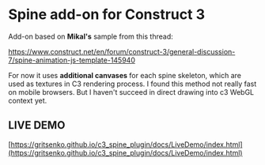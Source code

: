 # Spine add-on for Construct 3

Add-on based on **Mikal's** sample from this thread: 

[https://www.construct.net/en/forum/construct-3/general-discussion-7/spine-animation-js-template-145940 ](https://www.construct.net/en/forum/construct-3/general-discussion-7/spine-animation-js-template-145940) 

For now it uses **additional canvases** for each spine skeleton, which are used as textures in C3 rendering process. I found this method not really fast on mobile browsers. But I haven't succeed in direct drawing into c3 WebGL context yet.

## LIVE DEMO
[https://gritsenko.github.io/c3_spine_plugin/docs/LiveDemo/index.html](https://gritsenko.github.io/c3_spine_plugin/docs/LiveDemo/index.html)